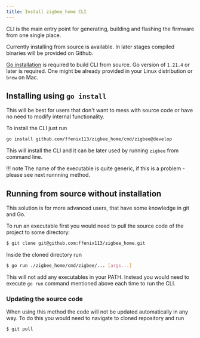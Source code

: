 ```yaml
---
title: Install zigbee_home CLI
---
```


CLI is the main entry point for generating, building and flashing the firmware from one single place.

Currently installing from source is available. In later stages compiled binaries will be provided on Github.

[Go installation](https://go.dev/doc/install) is required to build CLI from source. Go version of `1.21.4` or later is required.
One might be already provided in your Linux distribution or `brew` on Mac.

## Installing using `go install`
This will be best for users that don't want to mess with source code or have no need to modify internal functionality.

To install the CLI just run
```bash
go install github.com/ffenix113/zigbee_home/cmd/zigbee@develop
```
This will install the CLI and it can be later used by running `zigbee` from command line.

!!! note
    The name of the executable is quite generic, if this is a problem - please see next runnning method.

## Running from source without installation
This solution is for more advanced users, that have some knowledge in git and Go.

To run an executable first you would need to pull the source code of the project to some directory:
```bash
$ git clone git@github.com:ffenix113/zigbee_home.git
```
Inside the cloned directory run
```bash
$ go run ./zigbee_home/cmd/zigbee/... [args...]
```

This will not add any executables in your PATH. Instead you would need to execute `go run` command mentioned above each time to run the CLI.

### Updating the source code
When using this method the code will not be updated automatically in any way. To do this you would need to navigate to cloned repository and run
```bash
$ git pull
```